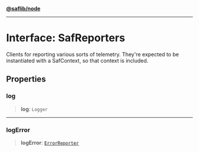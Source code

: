 [**@saflib/node**](../index.md)

---

# Interface: SafReporters

Clients for reporting various sorts of telemetry. They're expected to be instantiated with a SafContext,
so that context is included.

## Properties

### log

> **log**: `Logger`

---

### logError

> **logError**: [`ErrorReporter`](../type-aliases/ErrorReporter.md)
